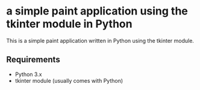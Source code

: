 # a simple paint application using the tkinter module in Python
This is a simple paint application written in Python using the tkinter module.



## Requirements



- Python 3.x
- tkinter module (usually comes with Python)